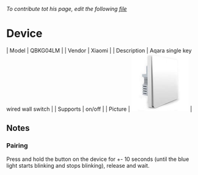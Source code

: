 
*To contribute tot his page, edit the following
[file](https://github.com/Koenkk/zigbee2mqtt.io/blob/master/docgen/device_page_notes.js)*

# Device

| Model | QBKG04LM  |
| Vendor  | Xiaomi  |
| Description | Aqara single key wired wall switch |
| Supports | on/off |
| Picture | ![../images/devices/QBKG04LM.jpg](../images/devices/QBKG04LM.jpg) |

## Notes


### Pairing
Press and hold the button on the device for +- 10 seconds
(until the blue light starts blinking and stops blinking), release and wait.

